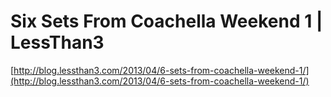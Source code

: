 <!--
id: 48393948183
link: http://tumblr.atmos.org/post/48393948183/six-sets-from-coachella-weekend-1-lessthan3
slug: six-sets-from-coachella-weekend-1-lessthan3
date: Fri Apr 19 2013 17:00:25 GMT-0700 (PDT)
publish: 2013-04-019
tags: 
title: Six Sets From Coachella Weekend 1 | LessThan3
-->


Six Sets From Coachella Weekend 1 | LessThan3
=============================================

[http://blog.lessthan3.com/2013/04/6-sets-from-coachella-weekend-1/](http://blog.lessthan3.com/2013/04/6-sets-from-coachella-weekend-1/)

